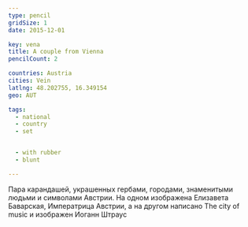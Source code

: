 ```yaml
---
type: pencil
gridSize: 1
date: 2015-12-01

key: vena
title: A couple from Vienna
pencilCount: 2

countries: Austria
cities: Vein
latlng: 48.202755, 16.349154
geo: AUT

tags:
  - national
  - country
  - set


  - with rubber
  - blunt

---
```


Пара карандашей, украшенных гербами, городами, знаменитыми людьми и символами Австрии. На одном изображена Елизавета Баварская, Императрица Австрии, а на другом написано The city of music и изображен Иоганн Штраус

